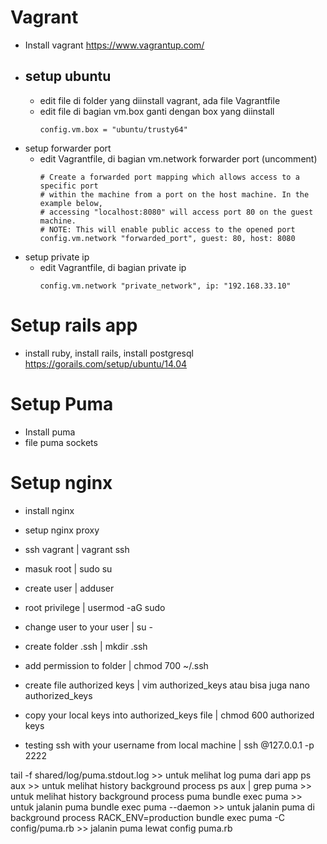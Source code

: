 # Vagrant
- Install vagrant
  https://www.vagrantup.com/
- setup ubuntu
  - 
  - edit file di folder yang diinstall vagrant, ada file Vagrantfile
  - edit file di bagian vm.box ganti dengan box yang diinstall
    ```
    config.vm.box = "ubuntu/trusty64"
    ```
- setup forwarder port
  - edit Vagrantfile, di bagian vm.network forwarder port (uncomment)
    ```
    # Create a forwarded port mapping which allows access to a specific port
    # within the machine from a port on the host machine. In the example below,
    # accessing "localhost:8080" will access port 80 on the guest machine.
    # NOTE: This will enable public access to the opened port
    config.vm.network "forwarded_port", guest: 80, host: 8080
    ```   
- setup private ip
  - edit Vagrantfile, di bagian private ip
    ```
    config.vm.network "private_network", ip: "192.168.33.10"
    ```
# Setup rails app
- install ruby, install rails, install postgresql
  https://gorails.com/setup/ubuntu/14.04
 
# Setup Puma
- Install puma
- file puma sockets

# Setup nginx
- install nginx
- setup nginx proxy

- ssh vagrant | vagrant ssh
- masuk root | sudo su
- create user | adduser <yourname>
- root privilege | usermod -aG sudo <yourname>
- change user to your user | su - <yourname>
- create folder .ssh | mkdir .ssh
- add permission to folder | chmod 700 ~/.ssh
- create file authorized keys | vim authorized_keys atau bisa juga nano authorized_keys
- copy your local keys into authorized_keys file | chmod 600 authorized keys
- testing ssh with your username from local machine | ssh <yourname>@127.0.0.1 -p 2222

tail -f shared/log/puma.stdout.log >> untuk melihat log puma dari app
ps aux >> untuk melihat history background process
ps aux | grep puma >> untuk melihat history background process puma
bundle exec puma >> untuk jalanin puma
bundle exec puma --daemon >> untuk jalanin puma di background process
RACK_ENV=production bundle exec puma -C config/puma.rb >> jalanin puma lewat config puma.rb
